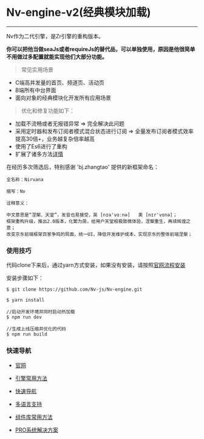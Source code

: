 # Nv-engine-v2(经典模块加载)

---
Nv作为二代引擎，是Zr引擎的重构版本。

**你可以把他当做seaJs或者requireJs的替代品，可以单独使用，原因是他很简单不用做过多配置就能实现他们大部分功能。**

> 常见实用场景

 + C端高并发量的首页、频道页、活动页
 + B端所有中台界面
 + 面向对象的经典模块化开发所有应用场景
  

> 优化和修复功能如下：
 + 加载不流畅或者无报错异常 => 完全解决此问题
 + 采用定时器和发布订阅者模式混合状态进行订阅 => 全量发布订阅者模式效率提高30倍+，业务越复杂倍率越高
 + 使用了Es6进行了重构
 + 扩展了诸多方法[详情](docs/API.md)
 
 
 在经历多次筛选后，特别感谢 'bj.zhangtao' 提供的新框架命名：
 
 ```text
全名称：Nirvana

缩写：Nv

诠释意义：

中文意思是“涅槃、天堂”，发音也易接受，英 [nɪə'vɑːnə]   美 [nɪr'vɑnə]；
框架重构升级，推出2.0版本，化繁为简，给用户天堂般极致微体验，涅槃重生，再续辉煌之意；
改变京东前端框架百家争鸣的局面，统一UI，降低开发维护成本，实现京东的整体前端涅槃；
```

### 使用技巧

代码clone下来后，通过yarn方式安装，如果没有安装，请按照[官网流程安装](https://www.yarnpkg.com/zh-Hans/)

安装步骤如下：

```node
$ git clone https://github.com/Nv-js/Nv-engine.git

$ yarn install

//启动开发环境并同时启动热加载
$ npm run dev

//生成上线压缩并优化的代码
$ npm run build
```

### 快速导航

+ [官网](http://nv.jd.com)

+ [引擎常用方法](docs/API.md)

+ [快速导航](docs/quick.md)

+ [多语言支持](docs/language.md)

+ [组件库常用方法](https://github.com/Nv-js/Nv-source)

+ [PRO系统解决方案](https://github.com/Nv-js/Nv-pro)


